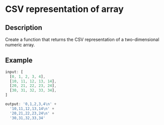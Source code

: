 # CSV representation of array

## Description

Create a function that returns the CSV representation of a two-dimensional numeric array.

## Example

```js
input: [
  [0, 1, 2, 3, 4],
  [10, 11, 12, 13, 14],
  [20, 21, 22, 23, 24],
  [30, 31, 32, 33, 34],
]

output: '0,1,2,3,4\n' +
  '10,11,12,13,14\n' +
  '20,21,22,23,24\n' +
  '30,31,32,33,34'
```

